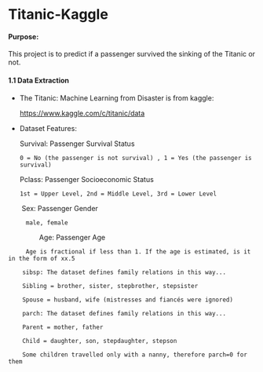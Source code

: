 # Titanic-Kaggle

#### Purpose:

This project is to predict if a passenger survived the sinking of the Titanic or not. 

#### 1.1 Data Extraction
    
   * The Titanic: Machine Learning from Disaster is from kaggle:
   
        https://www.kaggle.com/c/titanic/data
        
   * Dataset Features:
   
        Survival: Passenger Survival Status
        
         0 = No (the passenger is not survival) , 1 = Yes (the passenger is survival)
        
        Pclass: Passenger Socioeconomic Status
        
         1st = Upper Level, 2nd = Middle Level, 3rd = Lower Level
         
        Sex: Passenger Gender
        
         male, female
                
        Age: Passenger Age
        
         Age is fractional if less than 1. If the age is estimated, is it in the form of xx.5

        sibsp: The dataset defines family relations in this way...
        
        Sibling = brother, sister, stepbrother, stepsister
        
        Spouse = husband, wife (mistresses and fiancés were ignored)

        parch: The dataset defines family relations in this way...
        
        Parent = mother, father
        
        Child = daughter, son, stepdaughter, stepson
        
        Some children travelled only with a nanny, therefore parch=0 for them
        
   
